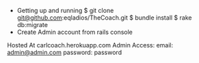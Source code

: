 * Getting up and running
$ git clone git@github.com:eqladios/TheCoach.git
$ bundle install
$ rake db:migrate
* Create Admin account from rails console

Hosted At carlcoach.herokuapp.com
Admin Access:
email: admin@admin.com
password: password
